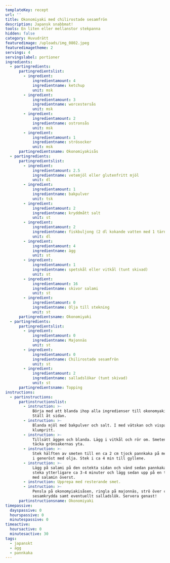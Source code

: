 ```yaml
---
templateKey: recept
url: ''
title: Okonomiyaki med chilirostade sesamfrön
description: Japansk snabbmat!
tools: En liten eller mellanstor stekpanna
hidden: false
category: Huvudrätt
featuredimage: /uploads/img_0802.jpeg
featuredimagetheme: 2
servings: 4
servingslabel: portioner
ingredients:
  - partingredients:
      partingredientslist:
        - ingredient:
            ingredientamount: 4
            ingredientname: ketchup
            unit: msk
        - ingredient:
            ingredientamount: 3
            ingredientname: worcestersås
            unit: msk
        - ingredient:
            ingredientamount: 2
            ingredientname: ostronsås
            unit: msk
        - ingredient:
            ingredientamount: 1
            ingredientname: strösocker
            unit: msk
      partingredientsname: Okonomiyakisås
  - partingredients:
      partingredientslist:
        - ingredient:
            ingredientamount: 2.5
            ingredientname: vetemjöl eller glutenfritt mjöl
            unit: dl
        - ingredient:
            ingredientamount: 1
            ingredientname: bakpulver
            unit: tsk
        - ingredient:
            ingredientamount: 2
            ingredientname: kryddmått salt
            unit: st
        - ingredient:
            ingredientamount: 2
            ingredientname: fiskbuljong (2 dl kokande vatten med 1 tärning buljong)
            unit: dl
        - ingredient:
            ingredientamount: 4
            ingredientname: ägg
            unit: st
        - ingredient:
            ingredientamount: 1
            ingredientname: spetskål eller vitkål (tunt skivad)
            unit: st
        - ingredient:
            ingredientamount: 16
            ingredientname: skivor salami
            unit: st
        - ingredient:
            ingredientamount: 0
            ingredientname: Olja till stekning
            unit: st
      partingredientsname: Okonomiyaki
  - partingredients:
      partingredientslist:
        - ingredient:
            ingredientamount: 0
            ingredientname: Majonnäs
            unit: st
        - ingredient:
            ingredientamount: 0
            ingredientname: Chilirostade sesamfrön
            unit: st
        - ingredient:
            ingredientamount: 2
            ingredientname: salladslökar (tunt skivad)
            unit: st
      partingredientsname: Topping
instructions:
  - partinstructions:
      partinstructionslist:
        - instruction: >-
            Börja med att blanda ihop alla ingredienser till okonomyakisåsen.
            Ställ åt sidan.
        - instruction: >-
            Blanda mjöl med bakpulver och salt. I med vätskan och vispa till
            klumpritt.
        - instruction: >-
            Tillsätt äggen och blanda. Lägg i vitkål och rör om. Smeten ska
            täcka grönsakernas yta.
        - instruction: >-
            Stek hälften av smeten till en ca 2 cm tjock pannkaka på medelvärme
            i generöst med olja. Stek i ca 4 min till gyllene.
        - instruction: >-
            Lägg på salami på den ostekta sidan och vänd sedan pannkakan. Låt
            steka ytterligare ca 3-4 minuter och lägg sedan upp på en tallrik
            med salamin överst.
        - instruction: Upprepa med resterande smet.
        - instruction: >-
            Pensla på okonomyiakisåsen, ringla på majonnäs, strö över chili- och
            sesamkrydda samt eventuellt salladslök. Servera genast!
      partinstructionsname: Okonomiyaki
timepassive:
  dayspassive: 0
  hourspassive: 0
  minutespassive: 0
timeactive:
  hoursactive: 0
  minutesactive: 30
tags:
  - japanskt
  - ägg
  - pannkaka
---
```


